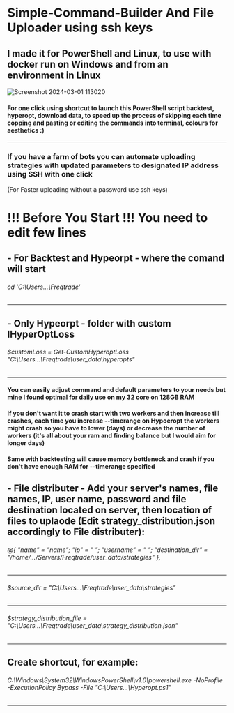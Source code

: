 # Simple-Command-Builder And File Uploader using ssh keys
## I made it for PowerShell and Linux, to use with docker run on Windows and from an environment in Linux
![Screenshot 2024-03-01 113020](https://github.com/Danson77/Simple-Command-Builder/assets/19780111/8baabd79-c786-4477-9ab0-a7dc855c5db5)
#### For one click using shortcut to launch this PowerShell script backtest, hyperopt, download data, to speed up the process of skipping each time copping and pasting or editing the commands into terminal, colours for aesthetics :)
-----------------------------------------------------------------------------------------
### If you have a farm of bots you can automate uploading strategies with updated parameters to designated IP address using SSH with one click
(For Faster uploading without a password use ssh keys)


# !!! Before You Start !!! You need to edit few lines

## - For Backtest and Hypeorpt - where the comand will start
###### cd 'C:\Users\...\Freqtrade'
-----------------------------------------------------------------------------------------
## - Only Hypeorpt - folder with custom IHyperOptLoss
###### $customLoss = Get-CustomHyperoptLoss "C:\Users\...\Freqtrade\user_data\hyperopts"
-----------------------------------------------------------------------------------------
#### You can easily adjust command and default parameters to your needs but mine I found optimal for daily use on my 32 core on 128GB RAM
#### If you don't want it to crash start with two workers and then increase till crashes, each time you increase --timerange on Hypoeropt the workers might crash so you have to lower (days) or decrease the number of workers (it's all about your ram and finding balance but I would aim for longer days)
#### Same with backtesting will cause memory bottleneck and crash if you don't have enough RAM for --timerange specified

## - File distributer - Add your server's names, file names, IP, user name, password and file destination located on server, then location of files to uplaode (Edit strategy_distribution.json accordingly to File distributer):

###### @{ "name" = "name"; "ip" = "       "; "username" = "          "; "destination_dir" = "/home/.../Servers/Freqtrade/user_data/strategies" },
-----------------------------------------------------------------------------------------
###### $source_dir = "C:\Users\...\Freqtrade\user_data\strategies"
-----------------------------------------------------------------------------------------
###### $strategy_distribution_file = "C:\Users\...\Freqtrade\user_data\strategy_distribution.json"
-----------------------------------------------------------------------------------------

## Create shortcut, for example:
###### C:\Windows\System32\WindowsPowerShell\v1.0\powershell.exe -NoProfile -ExecutionPolicy Bypass -File "C:\Users\...\Hyperopt.ps1"
-----------------------------------------------------------------------------------------
